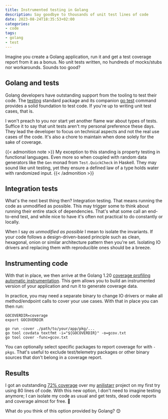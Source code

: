 ```yaml
---
title: Instrumented testing in Golang
description: Say goodbye to thousands of unit test lines of code
date: 2023-08-24T18:35:53+02:00
categories:
- code
tags:
- golang
- test
---
```


Imagine you create a Golang application, run it and get a test coverage report
from it as a bonus. No unit tests written, no hundreds of mocks/stubs nor
workarounds. Sounds too good?

<!--more-->

## Golang and tests

Golang developers have outstanding support from the tooling to test their code.
The [testing][testing] standard package and its companion [go test][go-test-cmd]
command provides a solid foundation to test code. If you're up to writing unit
test cases, that is.

I won't preach to you nor start yet another flame war about types of tests.
Suffice it to say that unit tests aren't my personal preference these days. They
lead the developer to focus on technical aspects and not the real use cases of
the code. It's also a chore to maintain when done solely for the sake of
coverage.

{{< admonition note >}}
My exception to this standing is property testing in functional languages. Even
more so when coupled with random data generators like the `Gen` monad from
`Test.QuickCheck` in Haskell. They may sound like unit testing, yet they ensure
a defined law of a type holds water with randomized input.
{{< /admonition >}}

## Integration tests

What's the next best thing then? Integration testing. That means running the
code as unmodified as possible. This may trigger some to think about running
their entire stack of dependencies. That's what some call an end-to-end test,
and while nice to have it's often not practical to do constantly or locally.

When I say _as unmodified as possible_ I mean to isolate the invariants. If your
code follows a design-driven-based principle such as clean, hexagonal, onion or
similar architecture pattern then you're set. Isolating IO drivers and replacing
them with reproducible ones should be a breeze.

## Instrumenting code

With that in place, we then arrive at the Golang 1.20 [coverage profiling
automatic instrumentation](https://go.dev/testing/coverage/). This gem allows
you to build an instrumented version of your application and run it to generate
coverage data.

In practice, you may need a separate binary to change IO drivers or make all
method/endpoint calls to cover your use cases. With that in place you can then
run:

<!-- cspell:disable -->
```shell
GOCOVERDIR=coverage
export GOCOVERDIR

go run -cover ./path/to/your/app/pkg/...
go tool covdata textfmt -i="${GOCOVERDIR}" -o=gcov.txt
go tool cover -func=gcov.txt
```
<!-- cspell:enable -->

You can optionally select specific packages to report coverage for with `-pkgs`.
That's useful to exclude test/telemetry packages or other binary sources that
don't belong in a coverage report.

## Results

I got an outstanding [72% coverage][coverage-sample] over my
[anilistarr][anilistarr] project on my first try using 80 lines of code. With
this new option, I don't need to imagine testing anymore; I can isolate my
code as usual and get tests, dead code reports and coverage almost for free. 🖤

What do you think of this option provided by Golang? 😊

[testing]: https://pkg.go.dev/testing
[go-test-cmd]: https://pkg.go.dev/cmd/go#hdr-Testing_functions
[anilistarr]: http://github.com/wwmoraes/anilistarr/
[coverage-sample]: https://github.com/wwmoraes/anilistarr/actions/runs/5957377534/job/16159944308#step:8:61
